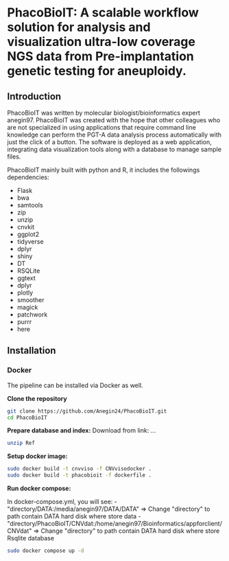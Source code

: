 # PhacoBioIT: A scalable workflow solution for analysis and visualization ultra-low coverage NGS data from Pre-implantation genetic testing for aneuploidy.
## Introduction
PhacoBioIT was written by molecular biologist/bioinformatics expert anegin97. PhacoBioIT was created with the hope that other colleagues who are not specialized in using applications that require command line knowledge can perform the PGT-A data analysis process automatically with just the click of a button. The software is deployed as a web application, integrating data visualization tools along with a database to manage sample files.

PhacoBioIT mainly built with python and R, it includes the followings dependencies:
* Flask
* bwa
* samtools
* zip
* unzip
* cnvkit
* ggplot2
* tidyverse
* dplyr
* shiny
* DT
* RSQLite
* ggtext
* dplyr
* plotly
* smoother
* magick
* patchwork
* purrr
* here
## Installation
### Docker
The pipeline can be installed via Docker as well.


**Clone the repository**
```bash
git clone https://github.com/Anegin24/PhacoBioIT.git
cd PhacoBioIT
```
**Prepare database and index:**
Download from link: ... 
```bash
unzip Ref
```
**Setup docker image:**
```bash
sudo docker build -t cnvviso -f CNVvisodocker .
sudo docker build -t phacobioit -f dockerfile .
```
**Run docker compose:**

In docker-compose.yml, you will see:
      - "directory/DATA:/media/anegin97/DATA/DATA" => Change "directory" to path contain DATA hard disk where store data
      - "directory/PhacoBioIT/CNVdat:/home/anegin97/Bioinformatics/appforclient/CNVdat" => Change "directory" to path contain DATA hard disk where store Rsqlite database
```bash
sudo docker compose up -d
```
